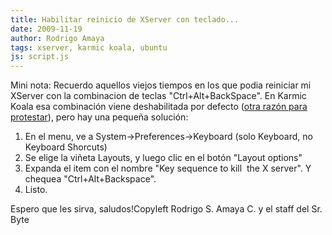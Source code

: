 ```yaml
---
title: Habilitar reinicio de XServer con teclado...
date: 2009-11-19
author: Rodrigo Amaya
tags: xserver, karmic koala, ubuntu
js: script.js
---
```


Mini nota:
Recuerdo aquellos viejos tiempos
      en los que podia reiniciar mi XServer con la combinacion de teclas "Ctrl+Alt+BackSpace".
En Karmic Koala esa combinación viene deshabilitada por defecto ([otra razón para protestar](http://www.srbyte.com/2009/11/opinion-sobre-ubuntu-910.html)), pero hay una pequeña solución:

1. En el menu, ve
      a System->Preferences->Keyboard (solo Keyboard, no Keyboard Shorcuts)
2. Se elige la viñeta Layouts, y luego clic en el botón "Layout options"
3.
      Expanda el item con el nombre "Key sequence to kill  the X server". Y chequea
      "Ctrl+Alt+Backspace".
4. Listo.

Espero que les sirva,
      saludos!Copyleft Rodrigo S. Amaya C. y el staff del Sr.
      Byte